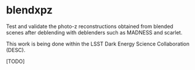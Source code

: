 # blendxpz
Test and validate the photo-z reconstructions obtained from blended scenes after deblending with deblenders such as MADNESS and scarlet.

This work is being done within the LSST Dark Energy Science Collaboration (DESC).

[TODO]
